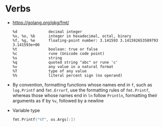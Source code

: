 # Verbs
- https://golang.org/pkg/fmt/

    ```
    %d              decimal integer
    %x, %o, %b      integer in hexadecimal, octal, binary
    %f, %g, %e      floating-point number: 3.141593 3.141592653589793 3.141593e+00
    %t              boolean: true or false
    %c              rune (Unicode code point)
    %s              string
    %q              quoted string "abc" or rune 'c'
    %v              any value in a natural format
    %T              type of any value
    %%              literal percent sign (no operand)
    ```

- By convention, formatting functions whose names end in `f`, such as `log.Printf` and `fmt.Errorf`, use the formatting rules of `fmt.Printf`, whereas those whose names end in `ln` follow `Println`, formatting their arguments as if by `%v`, followed by a newline
- Variable type
    
    ```go
    fmt.Printf("%T", os.Args[:])
    ```